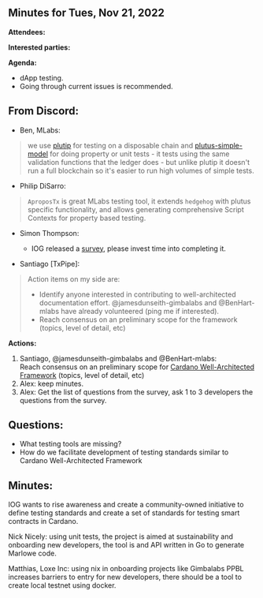 ## Minutes for Tues, Nov 21, 2022

**Attendees:**

**Interested parties:**


**Agenda:** 
* dApp testing. 
* Going through current issues is recommended.


## From Discord:
- Ben, MLabs: 
>we use [plutip](https://github.com/mlabs-haskell/plutip) for testing on a disposable chain and [plutus-simple-model](https://github.com/mlabs-haskell/plutus-simple-model) for doing property or unit tests - it tests using the same validation functions that the ledger does - but unlike plutip it doesn't run a full blockchain so it's easier to run high volumes of simple tests.



- Philip DiSarro: 
>`AproposTx` is great MLabs testing tool, it extends `hedgehog` with plutus specific functionality, and allows generating comprehensive Script Contexts for property based testing.

- Simon Thompson:
  - IOG released a [survey](https://input-output.typeform.com/to/qQf29lv1),  please invest time into completing it. 

- Santiago [TxPipe]:

>Action items on my side are:
>- Identify anyone interested in contributing to well-architected documentation effort. @jamesdunseith-gimbalabs and @BenHart-mlabs have already volunteered (ping me if interested).
>- Reach consensus on an preliminary scope for the framework (topics, level of detail, etc)



**Actions:**
1. Santiago, @jamesdunseith-gimbalabs and @BenHart-mlabs: <br>
Reach consensus on an preliminary scope for [Cardano Well-Architected Framework](https://github.com/input-output-hk/Developer-Experience-working-group/issues/28) (topics, level of detail, etc)
2. Alex: keep minutes. 
3. Alex: Get the list of questions from the survey, ask 1 to 3 developers the questions from the survey.


## Questions:

* What testing tools are missing?
* How do we facilitate development of testing standards similar to Cardano Well-Architected Framework


## Minutes:

IOG wants to rise awareness and create a community-owned initiative to define testing standards and create a set of standards for testing smart contracts in Cardano. 

Nick Nicely: using unit tests, the project is aimed at sustainability and onboarding new developers, the tool is and API written in Go to generate Marlowe code.

Matthias, Loxe Inc: using nix in onboarding projects like Gimbalabs PPBL increases barriers to entry for new developers, there should be a tool to create local testnet using docker.
